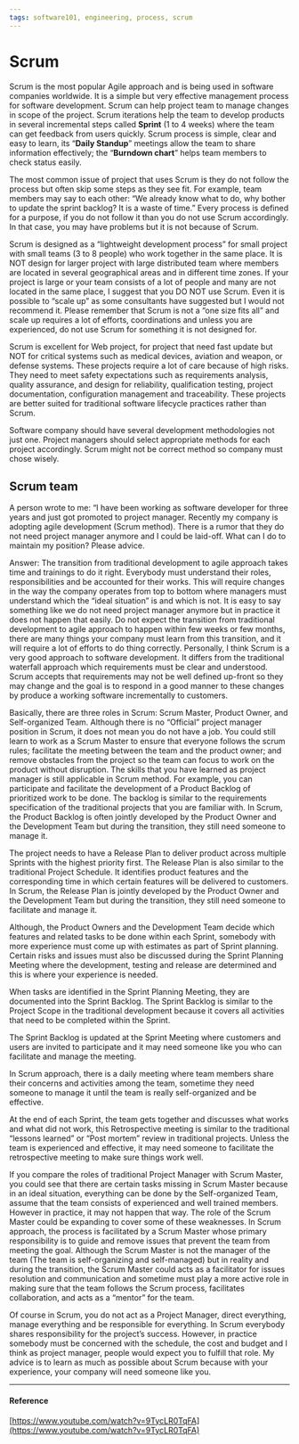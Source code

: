 ```yaml
---
tags: software101, engineering, process, scrum
---
```

# Scrum

Scrum is the most popular Agile approach and is being used in software companies worldwide. It is a simple but very effective management process for software development. Scrum can help project team to manage changes in scope of the project. Scrum iterations help the team to develop products in several incremental steps called **Sprint** (1 to 4 weeks) where the team can get feedback from users quickly. Scrum process is simple, clear and easy to learn, its “**Daily Standup**” meetings allow the team to share information effectively; the “**Burndown chart**” helps team members to check status easily.

The most common issue of project that uses Scrum is they do not follow the process but often skip some steps as they see fit. For example, team members may say to each other: “We already know what to do, why bother to update the sprint backlog? It is a waste of time.” Every process is defined for a purpose, if you do not follow it than you do not use Scrum accordingly. In that case, you may have problems but it is not because of Scrum.

Scrum is designed as a “lightweight development process” for small project with small teams (3 to 8 people) who work together in the same place. It is NOT design for larger project with large distributed team where members are located in several geographical areas and in different time zones. If your project is large or your team consists of a lot of people and many are not located in the same place, I suggest that you DO NOT use Scrum. Even it is possible to “scale up” as some consultants have suggested but I would not recommend it. Please remember that Scrum is not a “one size fits all” and scale up requires a lot of efforts, coordinations and unless you are experienced, do not use Scrum for something it is not designed for.

Scrum is excellent for Web project, for project that need fast update but NOT for critical systems such as medical devices, aviation and weapon, or defense systems. These projects require a lot of care because of high risks. They need to meet safety expectations such as requirements analysis, quality assurance, and design for reliability, qualification testing, project documentation, configuration management and traceability. These projects are better suited for traditional software lifecycle practices rather than Scrum.

Software company should have several development methodologies not just one. Project managers should select appropriate methods for each project accordingly. Scrum might not be correct method so company must chose wisely.

## Scrum team
A person wrote to me: “I have been working as software developer for three years and just got promoted to project manager. Recently my company is adopting agile development (Scrum method). There is a rumor that they do not need project manager anymore and I could be laid-off. What can I do to maintain my position? Please advice.

Answer: The transition from traditional development to agile approach takes time and trainings to do it right. Everybody must understand their roles, responsibilities and be accounted for their works. This will require changes in the way the company operates from top to bottom where managers must understand which the “ideal situation” is and which is not. It is easy to say something like we do not need project manager anymore but in practice it does not happen that easily. Do not expect the transition from traditional development to agile approach to happen within few weeks or few months, there are many things your company must learn from this transition, and it will require a lot of efforts to do thing correctly. Personally, I think Scrum is a very good approach to software development. It differs from the traditional waterfall approach which requirements must be clear and understood. Scrum accepts that requirements may not be well defined up-front so they may change and the goal is to respond in a good manner to these changes by produce a working software incrementally to customers.

Basically, there are three roles in Scrum: Scrum Master, Product Owner, and Self-organized Team. Although there is no “Official” project manager position in Scrum, it does not mean you do not have a job. You could still learn to work as a Scrum Master to ensure that everyone follows the scrum rules; facilitate the meeting between the team and the product owner; and remove obstacles from the project so the team can focus to work on the product without disruption. The skills that you have learned as project manager is still applicable in Scrum method. For example, you can participate and facilitate the development of a Product Backlog of prioritized work to be done. The backlog is similar to the requirements specification of the traditional projects that you are familiar with. In Scrum, the Product Backlog is often jointly developed by the Product Owner and the Development Team but during the transition, they still need someone to manage it.

The project needs to have a Release Plan to deliver product across multiple Sprints with the highest priority first. The Release Plan is also similar to the traditional Project Schedule. It identifies product features and the corresponding time in which certain features will be delivered to customers. In Scrum, the Release Plan is jointly developed by the Product Owner and the Development Team but during the transition, they still need someone to facilitate and manage it.

Although, the Product Owners and the Development Team decide which features and related tasks to be done within each Sprint, somebody with more experience must come up with estimates as part of Sprint planning. Certain risks and issues must also be discussed during the Sprint Planning Meeting where the development, testing and release are determined and this is where your experience is needed.

When tasks are identified in the Sprint Planning Meeting, they are documented into the Sprint Backlog. The Sprint Backlog is similar to the Project Scope in the traditional development because it covers all activities that need to be completed within the Sprint.

The Sprint Backlog is updated at the Sprint Meeting where customers and users are invited to participate and it may need someone like you who can facilitate and manage the meeting.

In Scrum approach, there is a daily meeting where team members share their concerns and activities among the team, sometime they need someone to manage it until the team is really self-organized and be effective.

At the end of each Sprint, the team gets together and discusses what works and what did not work, this Retrospective meeting is similar to the traditional “lessons learned” or “Post mortem” review in traditional projects. Unless the team is experienced and effective, it may need someone to facilitate the retrospective meeting to make sure things work well.

If you compare the roles of traditional Project Manager with Scrum Master, you could see that there are certain tasks missing in Scrum Master because in an ideal situation, everything can be done by the Self-organized Team, assume that the team consists of experienced and well trained members. However in practice, it may not happen that way. The role of the Scrum Master could be expanding to cover some of these weaknesses. In Scrum approach, the process is facilitated by a Scrum Master whose primary responsibility is to guide and remove issues that prevent the team from meeting the goal. Although the Scrum Master is not the manager of the team (The team is self-organizing and self-managed) but in reality and during the transition, the Scrum Master could acts as a facilitator for issues resolution and communication and sometime must play a more active role in making sure that the team follows the Scrum process, facilitates collaboration, and acts as a “mentor” for the team.

Of course in Scrum, you do not act as a Project Manager, direct everything, manage everything and be responsible for everything. In Scrum everybody shares responsibility for the project’s success. However, in practice somebody must be concerned with the schedule, the cost and budget and I think as project manager, people would expect you to fulfill that role. My advice is to learn as much as possible about Scrum because with your experience, your company will need someone like you.

---

#### Reference

[https://www.youtube.com/watch?v=9TycLR0TqFA](https://www.youtube.com/watch?v=9TycLR0TqFA)